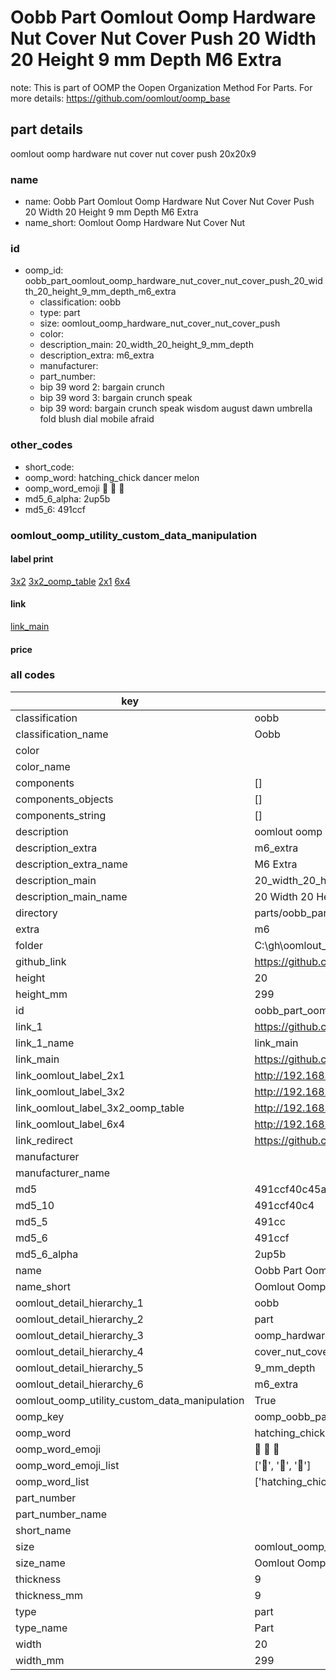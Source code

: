 # Oobb Part Oomlout Oomp Hardware Nut Cover Nut Cover Push 20 Width 20 Height 9 mm Depth M6 Extra  

note: This is part of OOMP the Oopen Organization Method For Parts. For more details: https://github.com/oomlout/oomp_base

##  part details
  



oomlout oomp hardware nut cover nut cover push 20x20x9



### name
* name: Oobb Part Oomlout Oomp Hardware Nut Cover Nut Cover Push 20 Width 20 Height 9 mm Depth M6 Extra
* name_short: Oomlout Oomp Hardware Nut Cover Nut
### id
* oomp_id: oobb_part_oomlout_oomp_hardware_nut_cover_nut_cover_push_20_width_20_height_9_mm_depth_m6_extra
  * classification: oobb
  * type: part
  * size: oomlout_oomp_hardware_nut_cover_nut_cover_push
  * color: 
  * description_main: 20_width_20_height_9_mm_depth
  * description_extra: m6_extra
  * manufacturer: 
  * part_number: 
  * bip 39 word 2: bargain crunch
  * bip 39 word 3: bargain crunch speak
  * bip 39 word: bargain crunch speak wisdom august dawn umbrella fold blush dial mobile afraid

### other_codes
* short_code: 
* oomp_word: hatching_chick dancer melon
* oomp_word_emoji :hatching_chick: :dancer: :melon:
* md5_6_alpha: 2up5b
* md5_6: 491ccf






### oomlout_oomp_utility_custom_data_manipulation
#### label print
[3x2](http://192.168.1.245:1112/?label=oomp%202up5b)
[3x2_oomp_table](http://192.168.1.108:1112/?label=oomp%202up5b)
[2x1](http://192.168.1.242:1112/?label=oomp%202up5b)
[6x4](http://192.168.1.55:1112/?label=oomp%202up5b)    

#### link

[link_main](https://github.com/oomlout/oomlout_oobb_version_4_generated_parts/tree/main/navigation_oomp/oobb/part/oomlout_oomp_hardware_nut_cover_nut_cover_push/20_width_20_height_9_mm_depth/m6_extra/part)                              

#### price







### all codes 
| key | value |  
| --- | --- |  
| classification | oobb |  
| classification_name | Oobb |  
| color |  |  
| color_name |  |  
| components | [] |  
| components_objects | [] |  
| components_string | [] |  
| description | oomlout oomp hardware nut cover nut cover push 20x20x9 |  
| description_extra | m6_extra |  
| description_extra_name | M6 Extra |  
| description_main | 20_width_20_height_9_mm_depth |  
| description_main_name | 20 Width 20 Height 9 mm Depth |  
| directory | parts/oobb_part_oomlout_oomp_hardware_nut_cover_nut_cover_push_20_width_20_height_9_mm_depth_m6_extra |  
| extra | m6 |  
| folder | C:\gh\oomlout_oobb_version_4_generated_parts\parts\oobb_part_oomlout_oomp_hardware_nut_cover_nut_cover_push_20_width_20_height_9_mm_depth_m6_extra |  
| github_link | https://github.com/oomlout/oomlout_oomp_part_src/tree/main/parts/oobb_part_oomlout_oomp_hardware_nut_cover_nut_cover_push_20_width_20_height_9_mm_depth_m6_extra |  
| height | 20 |  
| height_mm | 299 |  
| id | oobb_part_oomlout_oomp_hardware_nut_cover_nut_cover_push_20_width_20_height_9_mm_depth_m6_extra |  
| link_1 | https://github.com/oomlout/oomlout_oobb_version_4_generated_parts/tree/main/navigation_oomp/oobb/part/oomlout_oomp_hardware_nut_cover_nut_cover_push/20_width_20_height_9_mm_depth/m6_extra/part |  
| link_1_name | link_main |  
| link_main | https://github.com/oomlout/oomlout_oobb_version_4_generated_parts/tree/main/navigation_oomp/oobb/part/oomlout_oomp_hardware_nut_cover_nut_cover_push/20_width_20_height_9_mm_depth/m6_extra/part |  
| link_oomlout_label_2x1 | http://192.168.1.242:1112/?label=oomp%202up5b |  
| link_oomlout_label_3x2 | http://192.168.1.245:1112/?label=oomp%202up5b |  
| link_oomlout_label_3x2_oomp_table | http://192.168.1.108:1112/?label=oomp%202up5b |  
| link_oomlout_label_6x4 | http://192.168.1.55:1112/?label=oomp%202up5b |  
| link_redirect | https://github.com/oomlout/oomlout_oobb_version_4_generated_parts/tree/main/parts/oobb_oomlout_oomp_hardware_nut_cover_nut_cover_push_20_20_09_ex_m6 |  
| manufacturer |  |  
| manufacturer_name |  |  
| md5 | 491ccf40c45a9d84df879fc5a18d3895 |  
| md5_10 | 491ccf40c4 |  
| md5_5 | 491cc |  
| md5_6 | 491ccf |  
| md5_6_alpha | 2up5b |  
| name | Oobb Part Oomlout Oomp Hardware Nut Cover Nut Cover Push 20 Width 20 Height 9 mm Depth M6 Extra |  
| name_short | Oomlout Oomp Hardware Nut Cover Nut |  
| oomlout_detail_hierarchy_1 | oobb |  
| oomlout_detail_hierarchy_2 | part |  
| oomlout_detail_hierarchy_3 | oomp_hardware_nut |  
| oomlout_detail_hierarchy_4 | cover_nut_cover_push |  
| oomlout_detail_hierarchy_5 | 9_mm_depth |  
| oomlout_detail_hierarchy_6 | m6_extra |  
| oomlout_oomp_utility_custom_data_manipulation | True |  
| oomp_key | oomp_oobb_part_oomlout_oomp_hardware_nut_cover_nut_cover_push_20_width_20_height_9_mm_depth_m6_extra |  
| oomp_word | hatching_chick dancer melon |  
| oomp_word_emoji | :hatching_chick: :dancer: :melon: |  
| oomp_word_emoji_list | [':hatching_chick:', ':dancer:', ':melon:'] |  
| oomp_word_list | ['hatching_chick', 'dancer', 'melon'] |  
| part_number |  |  
| part_number_name |  |  
| short_name |  |  
| size | oomlout_oomp_hardware_nut_cover_nut_cover_push |  
| size_name | Oomlout Oomp Hardware Nut Cover Nut Cover Push |  
| thickness | 9 |  
| thickness_mm | 9 |  
| type | part |  
| type_name | Part |  
| width | 20 |  
| width_mm | 299 |  
